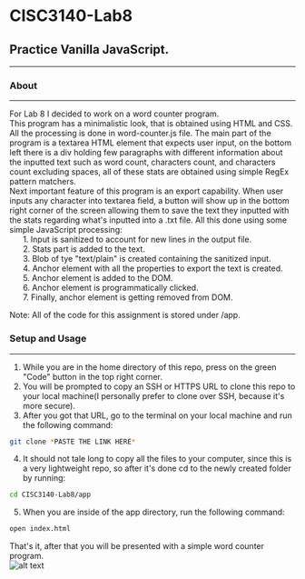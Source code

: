 # CISC3140-Lab8   
## Practice Vanilla JavaScript.
---
### About
---
For Lab 8 I decided to work on a word counter program.   
This program has a minimalistic look, that is obtained using HTML and CSS. All the processing is done in word-counter.js file.
The main part of the program is a textarea HTML element that expects user input, on the bottom left there is a div holding few paragraphs with different information about the inputted text such as word count, characters count, and characters count excluding spaces, all of these stats are obtained using simple RegEx pattern matchers.   
Next important feature of this program is an export capability. When user inputs any character into textarea field, a button will show up in the bottom right corner of the screen allowing them to save the text they inputted with the stats regarding what's inputted into a .txt file. All this done using some simple JavaScript processing:   
    &nbsp;&nbsp;&nbsp;&nbsp;&nbsp;&nbsp;1. Input is sanitized to account for new lines in the output file.   
    &nbsp;&nbsp;&nbsp;&nbsp;&nbsp;&nbsp;2. Stats part is added to the text.   
    &nbsp;&nbsp;&nbsp;&nbsp;&nbsp;&nbsp;3. Blob of tye "text/plain" is created containing the sanitized input.   
    &nbsp;&nbsp;&nbsp;&nbsp;&nbsp;&nbsp;4. Anchor element with all the properties to export the text is created.   
    &nbsp;&nbsp;&nbsp;&nbsp;&nbsp;&nbsp;5. Anchor element is added to the DOM.   
    &nbsp;&nbsp;&nbsp;&nbsp;&nbsp;&nbsp;6. Anchor element is programmatically clicked.   
    &nbsp;&nbsp;&nbsp;&nbsp;&nbsp;&nbsp;7. Finally, anchor element is getting removed from DOM.

Note: All of the code for this assignment is stored under /app.   

### Setup and Usage
---
1. While you are in the home directory of this repo, press on the green "Code" button in the top right corner.
2. You will be prompted to copy an SSH or HTTPS URL to clone this repo to your local machine(I personally prefer to clone over SSH, because it's more secure).
3. After you got that URL, go to the terminal on your local machine and run the following command: 
```zsh
git clone *PASTE THE LINK HERE*
```
4. It should not tale long to copy all the files to your computer, since this is a very lightweight repo, so after it's done cd to the newly created folder by running: 
```zsh 
cd CISC3140-Lab8/app
```  
5. When you are inside of the app directory, run the following command: 
```zsh
open index.html
```
That's it, after that you will be presented with a simple word counter program.   
![alt text](https://i.postimg.cc/DZQcrJX7/Screen-Shot-2021-04-11-at-3-35-02-PM.png)
